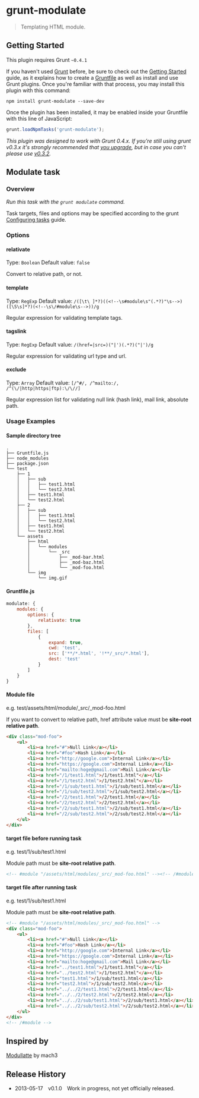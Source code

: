 # grunt-modulate

> Templating HTML module.

## Getting Started

This plugin requires Grunt `~0.4.1`

If you haven't used [Grunt](http://gruntjs.com/) before, be sure to check out the [Getting Started](http://gruntjs.com/getting-started) guide, as it explains how to create a [Gruntfile](http://gruntjs.com/sample-gruntfile) as well as install and use Grunt plugins. Once you're familiar with that process, you may install this plugin with this command:

```shell
npm install grunt-modulate --save-dev
```

Once the plugin has been installed, it may be enabled inside your Gruntfile with this line of JavaScript:

```js
grunt.loadNpmTasks('grunt-modulate');
```

*This plugin was designed to work with Grunt 0.4.x. If you're still using grunt v0.3.x it's strongly recommended that [you upgrade](http://gruntjs.com/upgrading-from-0.3-to-0.4), but in case you can't please use [v0.3.2](https://github.com/gruntjs/grunt-contrib-less/tree/grunt-0.3-stable).*

## Modulate task

### Overview

_Run this task with the `grunt modulate` command._

Task targets, files and options may be specified according to the grunt [Configuring tasks](http://gruntjs.com/configuring-tasks) guide.

### Options

#### relativate
Type: `Boolean`
Default value: `false`

Convert to relative path, or not.

#### template
Type: `RegExp`
Default value: `/([\t\ ]*?)((<!--\s#module\s"(.*?)"\s-->)([\S\s]*?)(<!--\s\/#module\s-->))/g`

Regular expression for validating template tags.

#### tagslink
Type: `RegExp`
Default value: `/(href=|src=)("|')(.*?)("|')/g`

Regular expression for validating url type and url.

#### exclude
Type: `Array`
Default value: `[/^#/, /^mailto:/, /^(\/|http|https|ftp):\/\//]`

Regular expression list for validating null link (hash link), mail link, absolute path.

### Usage Examples

#### Sample directory tree

```shell
.
├── Gruntfile.js
├── node_modules
├── package.json
└── test
    ├── 1
    │   ├── sub
    │   │   ├── test1.html
    │   │   └── test2.html
    │   ├── test1.html
    │   └── test2.html
    ├── 2
    │   ├── sub
    │   │   ├── test1.html
    │   │   └── test2.html
    │   ├── test1.html
    │   └── test2.html
    └── assets
        ├── html
        │   └── modules
        │       └── _src
        │           ├── _mod-bar.html
        │           ├── _mod-baz.html
        │           └── _mod-foo.html
        └── img
            └── img.gif
```

#### Gruntfile.js

```js
modulate: {
	modules: {
		options: {
			relativate: true
		},
		files: [
			{
				expand: true,
				cwd: 'test',
				src: ['**/*.html', '!**/_src/*.html'],
				dest: 'test'
			}
		]
	}
}
```

#### Module file

e.g. test/assets/html/module/_src/_mod-foo.html

If you want to convert to relative path, href attribute value must be **site-root relative path**.

```html
<div class="mod-foo">
	<ul>
		<li><a href="#">Null Link</a></li>
		<li><a href="#foo">Hash Link</a></li>
		<li><a href="http://google.com">Internal Link</a></li>
		<li><a href="https://google.com">Internal Link</a></li>
		<li><a href="mailto:hoge@gmail.com">Mail Link</a></li>
		<li><a href="/1/test1.html">/1/test1.html"</a></li>
		<li><a href="/1/test2.html">/1/test2.html"</a></li>
		<li><a href="/1/sub/test1.html">/1/sub/test1.html</a></li>
		<li><a href="/1/sub/test2.html">/1/sub/test2.html</a></li>
		<li><a href="/2/test1.html">/2/test1.html</a></li>
		<li><a href="/2/test2.html">/2/test2.html</a></li>
		<li><a href="/2/sub/test1.html">/2/sub/test1.html</a></li>
		<li><a href="/2/sub/test2.html">/2/sub/test2.html</a></li>
	</ul>
</div>
```

#### target file before running task

e.g. test/1/sub/test1.html

Module path must be **site-root relative path**.

```html
<!-- #module "/assets/html/modules/_src/_mod-foo.html" --><!-- /#module -->
```

#### target file after running task

e.g. test/1/sub/test1.html

Module path must be **site-root relative path**.

```html
<!-- #module "/assets/html/modules/_src/_mod-foo.html" -->
<div class="mod-foo">
	<ul>
		<li><a href="#">Null Link</a></li>
		<li><a href="#foo">Hash Link</a></li>
		<li><a href="http://google.com">Internal Link</a></li>
		<li><a href="https://google.com">Internal Link</a></li>
		<li><a href="mailto:hoge@gmail.com">Mail Link</a></li>
		<li><a href="../test1.html">/1/test1.html"</a></li>
		<li><a href="../test2.html">/1/test2.html"</a></li>
		<li><a href="test1.html">/1/sub/test1.html</a></li>
		<li><a href="test2.html">/1/sub/test2.html</a></li>
		<li><a href="../../2/test1.html">/2/test1.html</a></li>
		<li><a href="../../2/test2.html">/2/test2.html</a></li>
		<li><a href="../../2/sub/test1.html">/2/sub/test1.html</a></li>
		<li><a href="../../2/sub/test2.html">/2/sub/test2.html</a></li>
	</ul>
</div>
<!-- /#module -->
```

## Inspired by

[Modullatte](https://github.com/mach3/modullatte) by mach3

## Release History

* 2013-05-17 v0.1.0 Work in progress, not yet officially released.

